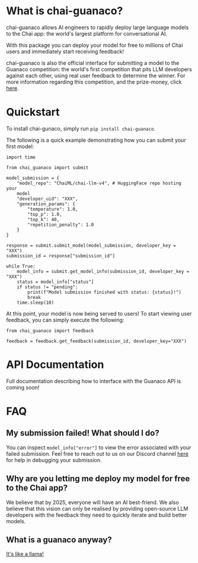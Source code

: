 # What is chai-guanaco?
chai-guanaco allows AI engineers to rapidly deploy large language models to the
Chai app: the world's largest platform for conversational AI.

With this package you can deploy your model for free to millions of Chai users and
immediately start receiving feedback!

chai-guanaco is also the official interface for submitting a model to the Guanaco
competition: the world's first competition that pits LLM developers against each
other, using real user feedback to determine the winner. For more information
regarding this competition, and the prize-money, click
[here](https://www.chai-research.com/competition.html).

# Quickstart

To install chai-gunaco, simply run `pip install chai-guanaco`.

The following is a quick example demonstrating how you can submit your first model:

```python3
import time

from chai_guanaco import submit

model_submission = {
	"model_repo": "ChaiML/chai-llm-v4", # HuggingFace repo hosting your
	model
	"developer_uid": "XXX",
	"generation_params": {
		"temperature": 1.0,
		"top_p": 1.0,
		"top_k": 40,
		"repetition_penalty": 1.0
	}
}

response = submit.submit_model(model_submission, developer_key = "XXX")
submission_id = response["submission_id"]

while True:
	model_info = submit.get_model_info(submission_id, developer_key = "XXX")
	status = model_info["status"]
	if status != "pending":
		print(f"Model submission finished with status: {status}!")
		break
	time.sleep(10)
```

At this point, your model is now being served to users! To start viewing user
feedback, you can simply execute the following:

```python3
from chai_guanaco import feedback

feedback = feedback.get_feedback(submission_id, developer_key="XXX")
```

# API Documentation

Full documentation describing how to interface with the Guanaco API is coming
soon!

# FAQ

## My submission failed! What should I do?

You can inspect `model_info["error"]` to view the error associated with your
failed submission. Feel free to reach out to us on our Discord channel
[here](https://www.chai-research.com/competition.html) for help in debugging
your submission.

## Why are you letting me deploy my model for free to the Chai app?

We believe that by 2025, everyone will have an AI best-friend. We also believe
that this vision can only be realised by providing open-source LLM developers
with the feedback they need to quickly iterate and build better models.

## What is a guanaco anyway?

[It's like a llama!](https://en.wikipedia.org/wiki/Guanaco)
